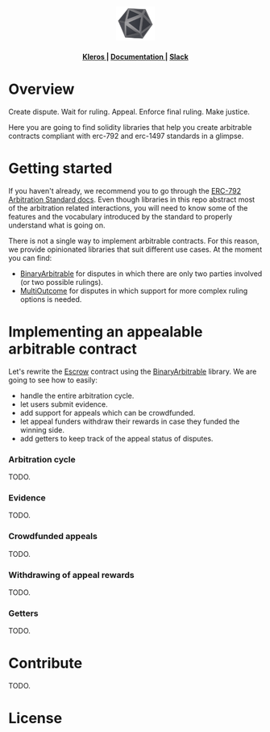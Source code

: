 <p align="center"><img width="15%" src="./assets/images/logo-kleros.svg"></p>

<div align="center">
  <h4>
    <a href="https://kleros.io/">
      Kleros
    </a>
    <span> | </span>
    <a href="https://developer.kleros.io/en/latest/index.html">
      Documentation
    </a>
    <span> | </span>
    <a href="https://kleros.slack.com/archives/C65N18PT3">
      Slack
    </a>
  </h4>
</div>

# Overview

Create dispute. Wait for ruling. Appeal. Enforce final ruling. Make justice.

Here you are going to find solidity libraries that help you create arbitrable contracts compliant with erc-792 and erc-1497 standards in a glimpse.  

# Getting started

If you haven't already, we recommend you to go through the [ERC-792 Arbitration Standard docs](https://developer.kleros.io/en/latest/index.html). Even though libraries in this repo abstract most of the arbitration related interactions, you will need to know some of the features and the vocabulary introduced by the standard to properly understand what is going on.

There is not a single way to implement arbitrable contracts. For this reason, we provide opinionated libraries that suit different use cases. At the moment you can find:
- [BinaryArbitrable](https://github.com/kleros/appeal-utils/blob/main/contracts/0.7.x/libraries/Binary) for disputes in which there are only two parties involved (or two possible rulings).
- [MultiOutcome](https://github.com/kleros/appeal-utils/blob/main/contracts/0.7.x/libraries/MultiOutcome) for disputes in which support for more complex ruling options is needed.

# Implementing an appealable arbitrable contract

Let's rewrite the [Escrow](https://developer.kleros.io/en/latest/implementing-an-arbitrable.html) contract using the [BinaryArbitrable](https://github.com/kleros/appeal-utils/blob/main/contracts/0.7.x/libraries/Binary/BinaryArbitrable.sol) library. We are going to see how to easily:
- handle the entire arbitration cycle.
- let users submit evidence.
- add support for appeals which can be crowdfunded.
- let appeal funders withdraw their rewards in case they funded the winning side.
- add getters to keep track of the appeal status of disputes.

### Arbitration cycle

TODO.

### Evidence

TODO.

### Crowdfunded appeals

TODO.

### Withdrawing of appeal rewards

TODO.

### Getters

TODO.



# Contribute

TODO.

# License
